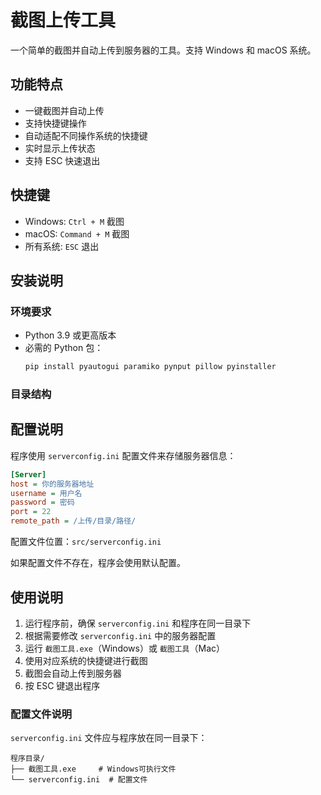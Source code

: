 # 截图上传工具

一个简单的截图并自动上传到服务器的工具。支持 Windows 和 macOS 系统。

## 功能特点

- 一键截图并自动上传
- 支持快捷键操作
- 自动适配不同操作系统的快捷键
- 实时显示上传状态
- 支持 ESC 快速退出

## 快捷键

- Windows: `Ctrl + M` 截图
- macOS: `Command + M` 截图
- 所有系统: `ESC` 退出

## 安装说明

### 环境要求

- Python 3.9 或更高版本
- 必需的 Python 包：
  ```bash
  pip install pyautogui paramiko pynput pillow pyinstaller
  ```

### 目录结构 

## 配置说明

程序使用 `serverconfig.ini` 配置文件来存储服务器信息：

```ini
[Server]
host = 你的服务器地址
username = 用户名
password = 密码
port = 22
remote_path = /上传/目录/路径/
```

配置文件位置：`src/serverconfig.ini`

如果配置文件不存在，程序会使用默认配置。 

## 使用说明

1. 运行程序前，确保 `serverconfig.ini` 和程序在同一目录下
2. 根据需要修改 `serverconfig.ini` 中的服务器配置
3. 运行 `截图工具.exe`（Windows）或 `截图工具`（Mac）
4. 使用对应系统的快捷键进行截图
5. 截图会自动上传到服务器
6. 按 ESC 键退出程序

### 配置文件说明

`serverconfig.ini` 文件应与程序放在同一目录下：
```
程序目录/
├── 截图工具.exe     # Windows可执行文件
└── serverconfig.ini  # 配置文件
``` 